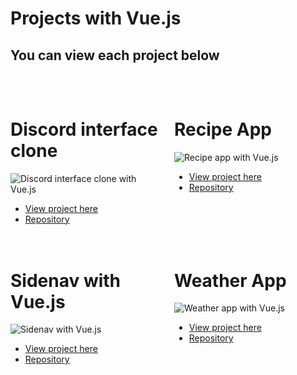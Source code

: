 # Projects with Vue.js

## You can view each project below

<div style="margin-top: 50px">
  <div style="display: grid; grid-template-columns: repeat(2,1fr); gap: 20px; max-width: 900px">
    <div>
      <h1>Discord interface clone</h1>
      <img src="./images/discord.gif" alt="Discord interface clone with Vue.js" style="max-width: 100%;">
      <ul>
        <li><a href="https://barbosadiego.github.io/discord-vue-repo/" target="_blank">View project here</a></li>
        <li><a href="https://github.com/barbosadiego/discord-vue" target="_blank">Repository</a></li>
      </ul>
    </div>
    <div>
    <h1>Recipe App</h1>
      <img src="./images/recipe-app.gif" alt="Recipe app with Vue.js" style="max-width: 100%;">
        <ul>
        <li><a href="https://barbosadiego.github.io/recipe-repo/" target="_blank">View project here</a></li>
        <li><a href="https://github.com/barbosadiego/recipe-app-vue" target="_blank">Repository</a></li>
      </ul>
    </div>
    <div>
      <h1>Sidenav with Vue.js</h1>
      <img src="./images/sidenav.gif" alt="Sidenav with Vue.js" style="max-width: 100%;">
        <ul>
        <li><a href="https://barbosadiego.github.io/sidebar-repo/" target="_blank">View project here</a></li>
        <li><a href="https://github.com/barbosadiego/sidebar-vue" target="_blank">Repository</a></li>
      </ul>
    </div>
    <div>
      <h1>Weather App</h1>
      <img src="./images/weather-app.gif" alt="Weather app with Vue.js" style="max-width: 100%;">
        <ul>
        <li><a href="https://barbosadiego.github.io/weather-app-repo/" target="_blank">View project here</a></li>
        <li><a href="https://github.com/barbosadiego/weather-app-repo" target="_blank">Repository</a></li>
      </ul>
    </div>
  </div>
</div>
